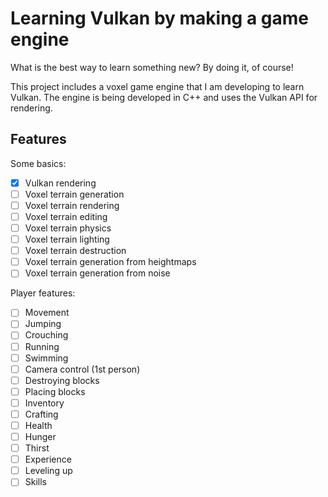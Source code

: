 # Learning Vulkan by making a game engine
What is the best way to learn something new?
By doing it, of course!

This project includes a voxel game engine that I am developing to learn Vulkan.
The engine is being developed in C++ and uses the Vulkan API for rendering.

## Features
Some basics:
- [x] Vulkan rendering
- [ ] Voxel terrain generation
- [ ] Voxel terrain rendering
- [ ] Voxel terrain editing
- [ ] Voxel terrain physics
- [ ] Voxel terrain lighting
- [ ] Voxel terrain destruction
- [ ] Voxel terrain generation from heightmaps
- [ ] Voxel terrain generation from noise

Player features:
- [ ] Movement
- [ ] Jumping
- [ ] Crouching
- [ ] Running
- [ ] Swimming
- [ ] Camera control (1st person)
- [ ] Destroying blocks
- [ ] Placing blocks
- [ ] Inventory
- [ ] Crafting
- [ ] Health
- [ ] Hunger
- [ ] Thirst
- [ ] Experience
- [ ] Leveling up
- [ ] Skills